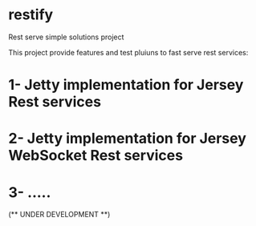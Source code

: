 # restify
Rest serve simple solutions project

This project provide features and test pluiuns to fast serve rest services:
# 1- Jetty implementation for Jersey Rest services
# 2- Jetty implementation for Jersey WebSocket Rest services
# 3- .....

(** UNDER DEVELOPMENT **)
